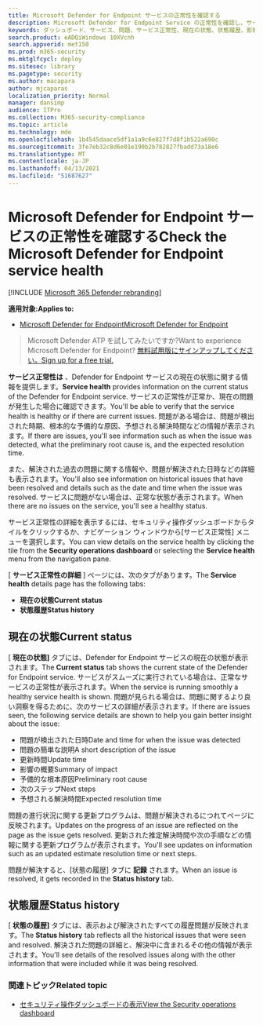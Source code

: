 ```yaml
---
title: Microsoft Defender for Endpoint サービスの正常性を確認する
description: Microsoft Defender for Endpoint Service の正常性を確認し、サービスに問題が発生していないかを確認し、解決された以前の問題を確認します。
keywords: ダッシュボード、サービス、問題、サービス正常性、現在の状態、状態履歴、影響の概要、予備的な根本原因、解決時間、解決時間、予想される解決時間
search.product: eADQiWindows 10XVcnh
search.appverid: met150
ms.prod: m365-security
ms.mktglfcycl: deploy
ms.sitesec: library
ms.pagetype: security
ms.author: macapara
author: mjcaparas
localization_priority: Normal
manager: dansimp
audience: ITPro
ms.collection: M365-security-compliance
ms.topic: article
ms.technology: mde
ms.openlocfilehash: 1b4545daace5df1a1a9c6e827f7d8f1b522a690c
ms.sourcegitcommit: 3fe7eb32c8d6e01e190b2b782827fbadd73a18e6
ms.translationtype: MT
ms.contentlocale: ja-JP
ms.lasthandoff: 04/13/2021
ms.locfileid: "51687627"
---
```

# <a name="check-the-microsoft-defender-for-endpoint-service-health"></a><span data-ttu-id="1fe9b-104">Microsoft Defender for Endpoint サービスの正常性を確認する</span><span class="sxs-lookup"><span data-stu-id="1fe9b-104">Check the Microsoft Defender for Endpoint service health</span></span>

[!INCLUDE [Microsoft 365 Defender rebranding](../../includes/microsoft-defender.md)]


<span data-ttu-id="1fe9b-105">**適用対象:**</span><span class="sxs-lookup"><span data-stu-id="1fe9b-105">**Applies to:**</span></span>
- [<span data-ttu-id="1fe9b-106">Microsoft Defender for Endpoint</span><span class="sxs-lookup"><span data-stu-id="1fe9b-106">Microsoft Defender for Endpoint</span></span>](https://go.microsoft.com/fwlink/?linkid=2154037)



><span data-ttu-id="1fe9b-107">Microsoft Defender ATP を試してみたいですか?</span><span class="sxs-lookup"><span data-stu-id="1fe9b-107">Want to experience Microsoft Defender for Endpoint?</span></span> [<span data-ttu-id="1fe9b-108">無料試用版にサインアップしてください。</span><span class="sxs-lookup"><span data-stu-id="1fe9b-108">Sign up for a free trial.</span></span>](https://www.microsoft.com/microsoft-365/windows/microsoft-defender-atp?ocid=docs-wdatp-servicestatus-abovefoldlink)

<span data-ttu-id="1fe9b-109">**サービス正常性は** 、Defender for Endpoint サービスの現在の状態に関する情報を提供します。</span><span class="sxs-lookup"><span data-stu-id="1fe9b-109">**Service health** provides information on the current status of the Defender for Endpoint service.</span></span> <span data-ttu-id="1fe9b-110">サービスの正常性が正常か、現在の問題が発生した場合に確認できます。</span><span class="sxs-lookup"><span data-stu-id="1fe9b-110">You'll be able to verify that the service health is healthy or if there are current issues.</span></span> <span data-ttu-id="1fe9b-111">問題がある場合は、問題が検出された時期、根本的な予備的な原因、予想される解決時間などの情報が表示されます。</span><span class="sxs-lookup"><span data-stu-id="1fe9b-111">If there are issues, you'll see information such as when the issue was detected, what the preliminary root cause is, and the expected resolution time.</span></span>

<span data-ttu-id="1fe9b-112">また、解決された過去の問題に関する情報や、問題が解決された日時などの詳細も表示されます。</span><span class="sxs-lookup"><span data-stu-id="1fe9b-112">You'll also see information on historical issues that have been resolved and details such as the date and time when the issue was resolved.</span></span> <span data-ttu-id="1fe9b-113">サービスに問題がない場合は、正常な状態が表示されます。</span><span class="sxs-lookup"><span data-stu-id="1fe9b-113">When there are no issues on the service, you'll see a healthy status.</span></span>

<span data-ttu-id="1fe9b-114">サービス正常性の詳細を表示するには、セキュリティ操作ダッシュボードからタイルをクリックするか、ナビゲーション ウィンドウから[サービス正常性] メニューを選択します。</span><span class="sxs-lookup"><span data-stu-id="1fe9b-114">You can view details on the service health by clicking the tile from the **Security operations dashboard** or selecting the **Service health** menu from the navigation pane.</span></span>

<span data-ttu-id="1fe9b-115">[ **サービス正常性の詳細** ] ページには、次のタブがあります。</span><span class="sxs-lookup"><span data-stu-id="1fe9b-115">The **Service health** details page has the following tabs:</span></span>

- <span data-ttu-id="1fe9b-116">**現在の状態**</span><span class="sxs-lookup"><span data-stu-id="1fe9b-116">**Current status**</span></span>
- <span data-ttu-id="1fe9b-117">**状態履歴**</span><span class="sxs-lookup"><span data-stu-id="1fe9b-117">**Status history**</span></span>

## <a name="current-status"></a><span data-ttu-id="1fe9b-118">現在の状態</span><span class="sxs-lookup"><span data-stu-id="1fe9b-118">Current status</span></span>
<span data-ttu-id="1fe9b-119">[ **現在の状態]** タブには、Defender for Endpoint サービスの現在の状態が表示されます。</span><span class="sxs-lookup"><span data-stu-id="1fe9b-119">The **Current status** tab shows the current state of the Defender for Endpoint service.</span></span> <span data-ttu-id="1fe9b-120">サービスがスムーズに実行されている場合は、正常なサービスの正常性が表示されます。</span><span class="sxs-lookup"><span data-stu-id="1fe9b-120">When the service is running smoothly a healthy service health is shown.</span></span> <span data-ttu-id="1fe9b-121">問題が見られる場合は、問題に関するより良い洞察を得るために、次のサービスの詳細が表示されます。</span><span class="sxs-lookup"><span data-stu-id="1fe9b-121">If there are issues seen, the following service details are shown to help you gain better insight about the issue:</span></span>

- <span data-ttu-id="1fe9b-122">問題が検出された日時</span><span class="sxs-lookup"><span data-stu-id="1fe9b-122">Date and time for when the issue was detected</span></span>
- <span data-ttu-id="1fe9b-123">問題の簡単な説明</span><span class="sxs-lookup"><span data-stu-id="1fe9b-123">A short description of the issue</span></span>
- <span data-ttu-id="1fe9b-124">更新時間</span><span class="sxs-lookup"><span data-stu-id="1fe9b-124">Update time</span></span>
- <span data-ttu-id="1fe9b-125">影響の概要</span><span class="sxs-lookup"><span data-stu-id="1fe9b-125">Summary of impact</span></span>
- <span data-ttu-id="1fe9b-126">予備的な根本原因</span><span class="sxs-lookup"><span data-stu-id="1fe9b-126">Preliminary root cause</span></span>
- <span data-ttu-id="1fe9b-127">次のステップ</span><span class="sxs-lookup"><span data-stu-id="1fe9b-127">Next steps</span></span>
- <span data-ttu-id="1fe9b-128">予想される解決時間</span><span class="sxs-lookup"><span data-stu-id="1fe9b-128">Expected resolution time</span></span>

<span data-ttu-id="1fe9b-129">問題の進行状況に関する更新プログラムは、問題が解決されるにつれてページに反映されます。</span><span class="sxs-lookup"><span data-stu-id="1fe9b-129">Updates on the progress of an issue are reflected on the page as the issue gets resolved.</span></span> <span data-ttu-id="1fe9b-130">更新された推定解決時間や次の手順などの情報に関する更新プログラムが表示されます。</span><span class="sxs-lookup"><span data-stu-id="1fe9b-130">You'll see updates on information such as an updated estimate resolution time or next steps.</span></span>

<span data-ttu-id="1fe9b-131">問題が解決すると、[状態の履歴] タブに **記録** されます。</span><span class="sxs-lookup"><span data-stu-id="1fe9b-131">When an issue is resolved, it gets recorded in the **Status history** tab.</span></span>

## <a name="status-history"></a><span data-ttu-id="1fe9b-132">状態履歴</span><span class="sxs-lookup"><span data-stu-id="1fe9b-132">Status history</span></span>
<span data-ttu-id="1fe9b-133">[ **状態の履歴]** タブには、表示および解決されたすべての履歴問題が反映されます。</span><span class="sxs-lookup"><span data-stu-id="1fe9b-133">The **Status history** tab reflects all the historical issues that were seen and resolved.</span></span> <span data-ttu-id="1fe9b-134">解決された問題の詳細と、解決中に含まれるその他の情報が表示されます。</span><span class="sxs-lookup"><span data-stu-id="1fe9b-134">You'll see details of the resolved issues along with the other information that were included while it was being resolved.</span></span>

### <a name="related-topic"></a><span data-ttu-id="1fe9b-135">関連トピック</span><span class="sxs-lookup"><span data-stu-id="1fe9b-135">Related topic</span></span>
- [<span data-ttu-id="1fe9b-136">セキュリティ操作ダッシュボードの表示</span><span class="sxs-lookup"><span data-stu-id="1fe9b-136">View the Security operations dashboard</span></span>](security-operations-dashboard.md)
